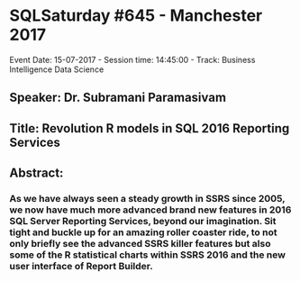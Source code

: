 # SQLSaturday #645 - Manchester 2017
Event Date: 15-07-2017 - Session time: 14:45:00 - Track: Business Intelligence  Data Science
## Speaker: Dr. Subramani Paramasivam
## Title: Revolution R models in SQL 2016 Reporting Services
## Abstract:
### As we have always seen a steady growth in SSRS since 2005, we now have much more advanced brand new features in 2016 SQL Server Reporting Services, beyond our imagination. Sit tight and buckle up for an amazing roller coaster ride, to not only briefly see the advanced SSRS killer features but also some of the R statistical charts within SSRS 2016 and the new user interface of Report Builder.
